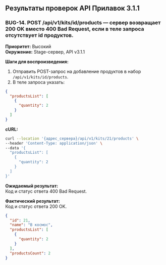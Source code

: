 ## Результаты проверок API Прилавок 3.1.1

### **BUG-14. POST /api/v1/kits/id/products — сервер возвращает 200 OK вместо 400 Bad Request, если в теле запроса отсутствует id продуктов.**
 
**Приоритет:** Высокий  
**Окружение:** Stage-сервер, API v3.1.1 

**Шаги для воспроизведения:**
1. Отправить POST-запрос на добавление продуктов в набор `/api/v1/kits/id/products`.
2. В теле запроса указать:
```json
{
  "productsList": [
    {
      "quantity": 2
    }
  ]
}
```

**cURL:**
```bash
curl --location '{адрес_сервера}/api/v1/kits/21/products' \
--header 'Content-Type: application/json' \
--data '{
  "productsList": [
    {
      "quantity": 2
    }
  ]
}'
```

**Ожидаемый результат:**  
Код и статус ответа 400 Bad Request.

**Фактический результат:**  
Код и статус ответа 200 OK.  
```json
{
  "id": 21,
  "name": "В космос",
  "productsList": [
    {
      "quantity": 2
    }
  ],
  "productsCount": 2
}
```
